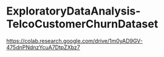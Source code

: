 # ExploratoryDataAnalysis-TelcoCustomerChurnDataset

https://colab.research.google.com/drive/1m0yAD9GV-475dnPNdnzYcuA7DtpZXbz7
